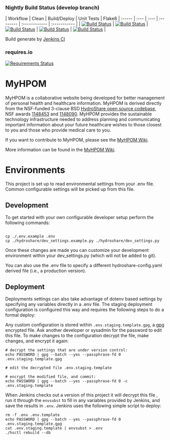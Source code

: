 ### Nightly Build Status (develop branch)

| Workflow | Clean | Build/Deploy | Unit Tests | Flake8
| :----- | :--- | :--- | :-------- | :------------ | :----------- |
| [![Build Status](http://ci.myhpom.renci.org:8080/job/nightly-build-workflow/badge/icon?style=plastic)](http://ci.myhpom.renci.org:8080/job/nightly-build-workflow/) | [![Build Status](http://ci.myhpom.renci.org:8080/job/nightly-build-clean/badge/icon?style=plastic)](http://ci.myhpom.renci.org:8080/job/nightly-build-clean/) | [![Build Status](http://ci.myhpom.renci.org:8080/job/nightly-build-deploy/badge/icon?style=plastic)](http://ci.myhpom.renci.org:8080/job/nightly-build-deploy/) | [![Build Status](http://ci.myhpom.renci.org:8080/job/nightly-build-test/badge/icon?style=plastic)](http://ci.myhpom.renci.org:8080/job/nightly-build-test/) | [![Build Status](http://ci.myhpom.renci.org:8080/job/nightly-build-flake8/badge/icon?style=plastic)](http://ci.myhpom.renci.org:8080/job/nightly-build-flake8/) |

Build generate by [Jenkins CI](http://ci.myhpom.renci.org:8080)

### requires.io
[![Requirements Status](https://requires.io/github/SoftwareResearchInstitute/MyHPOM/hs_docker_base/requirements.svg?branch=develop)](https://requires.io/github/SoftwareResearchInstitute/MyHPOM/hs_docker_base/requirements/?branch=master)

MyHPOM
============

MyHPOM is a collaborative website being developed for better management of personal health and healthcare information. MyHPOM is derived directly from the NSF-funded 3-clause BSD [HydroShare open source codebase](https://github.com/hydroshare/hydroshare), NSF awards [1148453](https://www.nsf.gov/awardsearch/showAward?AWD_ID=1148453) and [1148090](https://www.nsf.gov/awardsearch/showAward?AWD_ID=1148090). MyHPOM provides the sustainable technology infrastructure needed to address planning and communicating important information about your future healthcare wishes to those closest to you and those who provide medical care to you.

If you want to contribute to MyHPOM, please see the [MyHPOM Wiki](https://github.com/SoftwareResearchInstitute/MyHPOM/wiki/).

More information can be found in the [MyHPOM Wiki](https://github.com/SoftwareResearchInstitute/MyHPOM/wiki/).

Environments
============

This project is set up to read environmental settings from your .env file.
Common configurable settings will be picked up from this file.

Development
-----------

To get started with your own configurable developer setup perform the following
commands:

```shell

cp ./.env.example .env
cp ./hydroshare/dev_settings.example.py ./hydroshare/dev_settings.py
```

Once these changes are made you can customize your development environment
within your dev_settings.py (which will not be added to git).

You can also use the .env file to specify a different hydroshare-config.yaml
derived file (i.e., a production version).

Deployment
----------

Deployments settings can also take advantage of dotenv based settings by
specifying any variables directly in a .env file. The staging deployment
configuration is configured this way and requires the following steps to do a
formal deploy:

Any custom configuration is stored within `.env.staging.template.gpg`, a
[gpg](https://www.gnupg.org/) encrypted file. Ask another developer or
sysadmin for the password to edit this file. To make changes to the
configuration decrypt the file, make changes, and encrypt it again:

```shell
# decrypt the settings that are under version control:
echo PASSWORD | gpg --batch --yes --passphrase-fd 0 .env.staging.template.gpg

# edit the decrypted file .env.staging.template

# encrypt the modified file, and commit:
echo PASSWORD | gpg --batch --yes --passphrase-fd 0 -c .env.staging.template
```

When Jenkins checks out a version of this project it will decrypt this file ,
run it through the `envsubst` to fill in any variables provided by Jenkins, and
save the results in `.env`. Jenkins uses the following simple script to deploy:

```shell
rm -f .env .env.template
echo PASSWORD | gpg --batch --yes --passphrase-fd 0 .env.staging.template.gpg
cat .env.staging.template | envsubst > .env
./hsctl rebuild --db
```
